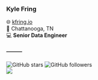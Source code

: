 ### Kyle Fring
🌐 <a href="http://kfring.io">kfring.io</a>\
📍 Chattanooga, TN\
💻 **Senior Data Engineer**


#### ———
![GitHub stars](https://img.shields.io/github/stars/k-f-?style=social)
![GitHub followers](https://img.shields.io/github/followers/k-f-?style=social)\
<a href="https://instagram.com/outamyelement"><img src="https://img.shields.io/badge/outamyelement-fff?style=social&logo=instagram"></a>
<!--
**k-f-/k-f-** is a ✨ _special_ ✨ repository because its `README.md` (this file) appears on your GitHub profile.

![instagram]<a href="https://instagram.com/outamyelement"><img src="https://img.shields.io/badge/outamyelement-fff?style=social&logo=instagram"></a>

<img align="right" src="https://github-readme-stats.vercel.app/api?username=k-f-&title_color=000&text_color=000&icon_color=ccc&bg_color=fff&hide_title=true&show_icons=true&count_private=true&include_all_commits=true&disable_animations=true" />
-->
